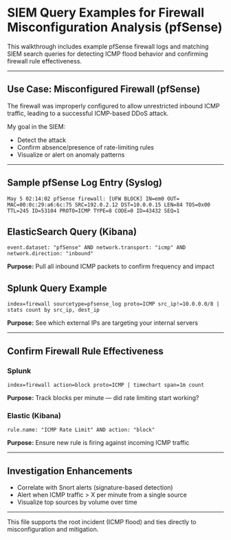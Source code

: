 #  SIEM Query Examples for Firewall Misconfiguration Analysis (pfSense)

This walkthrough includes example pfSense firewall logs and matching SIEM search queries for detecting ICMP flood behavior and confirming firewall rule effectiveness.

---

##  Use Case: Misconfigured Firewall (pfSense)
The firewall was improperly configured to allow unrestricted inbound ICMP traffic, leading to a successful ICMP-based DDoS attack.

My goal in the SIEM:  
- Detect the attack  
- Confirm absence/presence of rate-limiting rules  
- Visualize or alert on anomaly patterns

---

##  Sample pfSense Log Entry (Syslog)
```
May 5 02:14:02 pfSense firewall: [UFW BLOCK] IN=em0 OUT= MAC=00:0c:29:a6:6c:75 SRC=192.0.2.12 DST=10.0.0.15 LEN=84 TOS=0x00 TTL=245 ID=53104 PROTO=ICMP TYPE=8 CODE=0 ID=43432 SEQ=1
```

##  ElasticSearch Query (Kibana)
```kql
event.dataset: "pfSense" AND network.transport: "icmp" AND network.direction: "inbound"
```
**Purpose:** Pull all inbound ICMP packets to confirm frequency and impact


##  Splunk Query Example
```splunk
index=firewall sourcetype=pfsense_log proto=ICMP src_ip!=10.0.0.0/8 | stats count by src_ip, dest_ip
```
**Purpose:** See which external IPs are targeting your internal servers

---

##  Confirm Firewall Rule Effectiveness
### Splunk
```splunk
index=firewall action=block proto=ICMP | timechart span=1m count
```
**Purpose:** Track blocks per minute — did rate limiting start working?

### Elastic (Kibana)
```kql
rule.name: "ICMP Rate Limit" AND action: "block"
```
**Purpose:** Ensure new rule is firing against incoming ICMP traffic

---

##  Investigation Enhancements
- Correlate with Snort alerts (signature-based detection)
- Alert when ICMP traffic > X per minute from a single source
- Visualize top sources by volume over time

---

 This file supports the root incident (ICMP flood) and ties directly to misconfiguration and mitigation.

